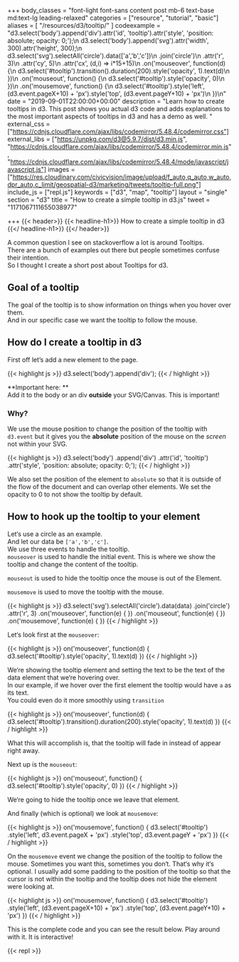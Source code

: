 +++
body_classes = "font-light font-sans content post mb-6 text-base md:text-lg leading-relaxed"
categories = ["resource", "tutorial", "basic"]
aliases = [
    "/resources/d3/tooltip/"
]
codeexample = "d3.select('body').append('div').attr('id', 'tooltip').attr('style', 'position: absolute; opacity: 0;');\n d3.select('body').append('svg').attr('width', 300).attr('height', 300);\n d3.select('svg').selectAll('circle').data(['a','b','c'])\n .join('circle')\n .attr('r', 3)\n .attr('cy', 5)\n .attr('cx', (d,i) => i*15+15)\n .on('mouseover', function(d) {\n d3.select('#tooltip').transition().duration(200).style('opacity', 1).text(d)\n })\n .on('mouseout', function() {\n d3.select('#tooltip').style('opacity', 0)\n })\n .on('mousemove', function() {\n d3.select('#tooltip').style('left', (d3.event.pageX+10) + 'px').style('top', (d3.event.pageY+10) + 'px')\n })\n"
date = "2019-09-01T22:00:00+00:00"
description = "Learn how to create tooltips in d3. This post shows you actual d3 code and adds explanations to the most important aspects of tooltips in d3 and has a demo as well. "
external_css = ["https://cdnjs.cloudflare.com/ajax/libs/codemirror/5.48.4/codemirror.css"]
external_libs = ["https://unpkg.com/d3@5.9.7/dist/d3.min.js", "https://cdnjs.cloudflare.com/ajax/libs/codemirror/5.48.4/codemirror.min.js", "https://cdnjs.cloudflare.com/ajax/libs/codemirror/5.48.4/mode/javascript/javascript.js"]
images = ["https://res.cloudinary.com/civicvision/image/upload/f_auto,q_auto,w_auto,dpr_auto,c_limit/geospatial-d3/marketing/tweets/tooltip-full.png"]
include_js = ["repl.js"]
keywords = ["d3", "map", "tooltip"]
layout = "single"
section = "d3"
title = "How to create a simple tooltip in d3.js"
tweet = "1171067111655038977"

+++
{{< header>}}
{{< headline-h1>}}
How to create a simple tooltip in d3
{{</ headline-h1>}}
{{</ header>}}

A common question I see on stackoverflow a lot is around Tooltips.  
There are a bunch of examples out there but people sometimes confuse their intention.  
So I thought I create a short post about Tooltips for d3.

## Goal of a tooltip

The goal of the tooltip is to show information on things when you hover over them.  
And in our specific case we want the tooltip to follow the mouse.

## How do I create a tooltip in d3

First off let’s add a new element to the page.

{{< highlight js >}}
d3.select('body').append('div');
{{< / highlight >}}

**Important here: **  
Add it to the body or an div **outside** your SVG/Canvas. This is important!

### Why?

We use the mouse position to change the position of the tooltip with `d3.event` but it gives you the **absolute** position of the mouse on the _screen_ not within your SVG.

{{< highlight js >}}
d3.select('body')
.append('div')
.attr('id', 'tooltip')
.attr('style', 'position: absolute; opacity: 0;');
{{< / highlight >}}

We also set the position of the element to `absolute` so that it is outside of the flow of the document and can overlap other elements. We set the opacity to 0 to not show the tooltip by default.

## How to hook up the tooltip to your element

Let‘s use a circle as an example.  
And let our data be `['a','b','c']`.  
We use three events to handle the tooltip.  
`mouseover` is used to handle the initial event. This is where we show the tooltip and change the content of the tooltip.

`mouseout` is used to hide the tooltip once the mouse is out of the Element.

`mousemove` is used to move the tooltip with the mouse.

{{< highlight js >}}
d3.select('svg').selectAll('circle').data(data)
.join('circle')
.attr('r', 3)
.on('mouseover', function(e) {
})
.on('mouseout', function(e) {
})
.on('mousemove', function(e) {
})
{{< / highlight >}}

Let‘s look first at the ``mouseover``:

{{< highlight js >}}
on('mouseover', function(d) {
d3.select('#tooltip').style('opacity', 1).text(d)
})
{{< / highlight >}}

We‘re showing the tooltip element and setting the text to be the text of the data element that we‘re hovering over.  
In our example, if we hover over the first element the tooltip would have `a` as its text.  
You could even do it more smoothly using `transition`

{{< highlight js >}}
on('mouseover', function(d) {
d3.select('#tooltip').transition().duration(200).style('opacity', 1).text(d)
})
{{< / highlight >}}

What this will accomplish is, that the tooltip will fade in instead of appear right away.

Next up is the `mouseout`:

{{< highlight js >}}
on('mouseout', function() {
d3.select('#tooltip').style('opacity', 0)
})
{{< / highlight >}}

We‘re going to hide the tooltip once we leave that element.

And finally (which is optional) we look at `mousemove`:

{{< highlight js >}}
on('mousemove', function() {
d3.select('#tooltip')
.style('left', d3.event.pageX + 'px')
.style('top', d3.event.pageY + 'px')
})
{{< / highlight >}}

On the `mousemove` event we change the position of the tooltip to follow the mouse. Sometimes you want this, sometimes you don‘t. That‘s why it‘s optional. I usually add some padding to the position of the tooltip so that the cursor is not within the tooltip and the tooltip does not hide the element were looking at.

{{< highlight js >}}
on('mousemove', function() {
d3.select('#tooltip')
.style('left', (d3.event.pageX+10) + 'px')
.style('top', (d3.event.pageY+10) + 'px')
})
{{< / highlight >}}

This is the complete code and you can see the result below. Play around with it. It is interactive!

{{< repl >}}
